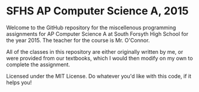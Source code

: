 SFHS AP Computer Science A, 2015
=================

Welcome to the GitHub repository for the miscellenous programming assignments for AP Computer Science A at South Forsyth High School for the year 2015. The teacher for the course is Mr. O'Connor.

All of the classes in this repository are either originally written by me, or were provided from our textbooks, which I would then modify on my own to complete the assignment.

Licensed under the MIT License. Do whatever you'd like with this code, if it helps you!
